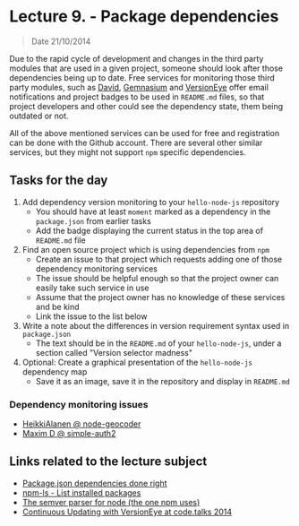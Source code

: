 # Lecture 9. - Package dependencies

> Date 21/10/2014

Due to the rapid cycle of development and changes in the third party modules that are used in a
given project, someone should look after those dependencies being up to date.
Free services for monitoring those third party modules,
such as [David][], [Gemnasium][] and [VersionEye][] offer email notifications and project badges
to be used in `README.md` files, so that project developers and other could see the dependency state,
them being outdated or not.

All of the above mentioned services can be used for free and registration can be done with the Github account.
There are several other similar services, but they might not support `npm` specific dependencies.

## Tasks for the day

1. Add dependency version monitoring to your `hello-node-js` repository
   - You should have at least `moment` marked as a dependency in the `package.json` from earlier tasks
   - Add the badge displaying the current status in the top area of `README.md` file
2. Find an open source project which is using dependencies from `npm`
   - Create an issue to that project which requests adding one of those dependency monitoring services
   - The issue should be helpful enough so that the project owner can easily take such service in use
   - Assume that the project owner has no knowledge of these services and be kind
   - Link the issue to the list below
3. Write a note about the differences in version requirement syntax used in `package.json`
   - The text should be in the `README.md` of your `hello-node-js`, under a section called "Version selector madness"
4. Optional: Create a graphical presentation of the `hello-node-js` dependency map
   - Save it as an image, save it in the repository and display in `README.md`


### Dependency monitoring issues

* [HeikkiAlanen @ node-geocoder](https://github.com/nchaulet/node-geocoder/issues/53)
* [Maxim D @ simple-auth2](https://github.com/andreareginato/simple-oauth2/pull/27)

## Links related to the lecture subject

* [Package.json dependencies done right](http://blog.nodejitsu.com/package-dependencies-done-right/ "Package.json dependencies done right")
* [npm-ls - List installed packages](https://www.npmjs.org/doc/cli/npm-ls.html "List installed packages")
* [The semver parser for node (the one npm uses)](https://github.com/npm/node-semver "The semver parser for node (the one npm uses)")
* [Continuous Updating with VersionEye at code.talks 2014](http://www.slideshare.net/robertreiz/continuous-updating-codetalks "Continuous Updating with VersionEye at code.talks 2014")

[David]: https://david-dm.org/ "Watching your Node.js dependencies"
[Gemnasium]: https://gemnasium.com/ "Gemnasium monitors your project dependencies and alerts you about updates and security vulnerabilities"
[VersionEye]: http://www.versioneye.com/ "Notification System for Software Libraries"
